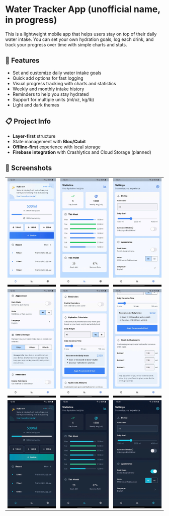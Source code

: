 # Water Tracker App (unofficial name, in progress)

This is a lightweight mobile app  that helps users stay on top of their daily water intake. You can set your own hydration goals, log each drink, and track your progress over time with simple charts and stats.

## 🌟 Features

- Set and customize daily water intake goals
- Quick add options for fast logging
- Visual progress tracking with charts and statistics
- Weekly and monthly intake history
- Reminders to help you stay hydrated
- Support for multiple units (ml/oz, kg/lb)
- Light and dark themes

## 📋 Project Info

- **Layer-first** structure
- State management with **Bloc/Cubit**
- **Offline-first** experience with local storage
- **Firebase integration** with Crashlytics and Cloud Storage (planned)


## 📸 Screenshots

|     |     |     |
|:---:|:---:|:---:|
| ![Screenshot 1](assets/screenshots/screenshot_1.jpg) | ![Screenshot 2](assets/screenshots/screenshot_2.jpg) | ![Screenshot 3](assets/screenshots/screenshot_3.jpg) | 
| ![Screenshot 1](assets/screenshots/screenshot_4.jpg) | ![Screenshot 2](assets/screenshots/screenshot_5.jpg) | ![Screenshot 3](assets/screenshots/screenshot_6.jpg) | 
| ![Screenshot 1](assets/screenshots/screenshot_7.jpg) | ![Screenshot 2](assets/screenshots/screenshot_8.jpg) | ![Screenshot 3](assets/screenshots/screenshot_9.jpg) | 